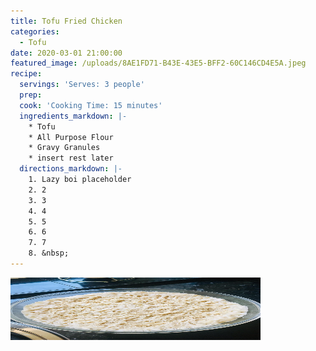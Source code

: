 ```yaml
---
title: Tofu Fried Chicken
categories:
  - Tofu
date: 2020-03-01 21:00:00
featured_image: /uploads/8AE1FD71-B43E-43E5-BFF2-60C146CD4E5A.jpeg
recipe:
  servings: 'Serves: 3 people'
  prep:
  cook: 'Cooking Time: 15 minutes'
  ingredients_markdown: |-
    * Tofu
    * All Purpose Flour
    * Gravy Granules
    * insert rest later
  directions_markdown: |-
    1. Lazy boi placeholder
    2. 2
    3. 3
    4. 4
    5. 5
    6. 6
    7. 7
    8. &nbsp;
---
```


<img src="/images/test.jpg" height="100px" width="400px" >


